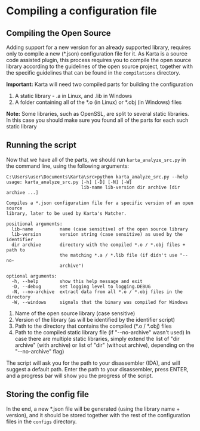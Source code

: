Compiling a configuration file
==============================
Compiling the Open Source
-------------------------
Adding support for a new version for an already supported library, requires only to compile a new (*.json) configuration file for it.
As Karta is a source code assisted plugin, this process requires you to compile the open source library according to the guidelines of the open source project, together with the specific guidelines that can be found in the ```compilations``` directory.

**Important:** Karta will need two compiled parts for building the configuration
1.  A static library - .a in Linux, and .lib in Windows
1.  A folder containing all of the *.o (in Linux) or *.obj (in Windows) files

**Note:** Some libraries, such as OpenSSL, are split to several static libraries. In this case you should make sure you found all of the parts for each such static library

Running the script
------------------
Now that we have all of the parts, we should run ```karta_analyze_src.py``` in the command line, using the following arguments:

```
C:\Users\user\Documents\Karta\src>python karta_analyze_src.py --help
usage: karta_analyze_src.py [-h] [-D] [-N] [-W]
                            lib-name lib-version dir archive [dir archive ...]

Compiles a *.json configuration file for a specific version of an open source
library, later to be used by Karta's Matcher.

positional arguments:
  lib-name          name (case sensitive) of the open source library
  lib-version       version string (case sensitive) as used by the identifier
  dir archive       directory with the compiled *.o / *.obj files + path to
                    the matching *.a / *.lib file (if didn't use "--no-
                    archive")

optional arguments:
  -h, --help        show this help message and exit
  -D, --debug       set logging level to logging.DEBUG
  -N, --no-archive  extract data from all *.o / *.obj files in the directory
  -W, --windows     signals that the binary was compiled for Windows
```

1.  Name of the open source library (case sensitive)
1.  Version of the library (as will be identified by the identifier script)
1.  Path to the directory that contains the compiled (*.o / *.obj) files
1.  Path to the compiled static library file (if "--no-archive" wasn't used)
In case there are multiple static libraries, simply extend the list of "dir archive" (with archive) or list of "dir" (without archive), depending on the "--no-archive" flag)

The script will ask you for the path to your disassembler (IDA), and will suggest a default path. Enter the path to your disassembler, press ENTER, and a progress bar will show you the progress of the script.

Storing the config file
-----------------------
In the end, a new *.json file will be generated (using the library name + version), and it should be stored together with the rest of the configuration files in the ```configs``` directory.